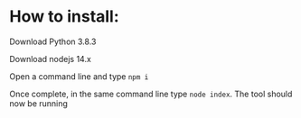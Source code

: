 # How to install:
Download Python 3.8.3

Download nodejs 14.x

Open a command line and type `npm i`

Once complete, in the same command line type `node index`. The tool should now be running
